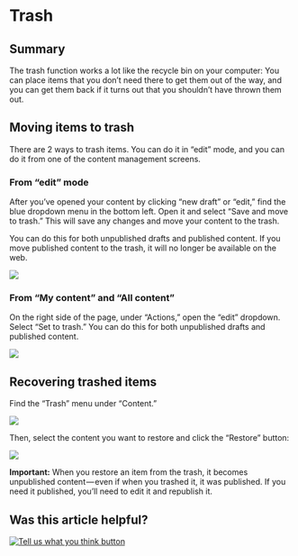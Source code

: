 # Trash

## Summary

The trash function works a lot like the recycle bin on your computer: You can place items that you don’t need there to get them out of the way, and you can get them back if it turns out that you shouldn’t have thrown them out.

## Moving items to trash

There are 2 ways to trash items. You can do it in “edit” mode, and you can do it from one of the content management screens.

### **From “edit” mode**

After you’ve opened your content by clicking “new draft” or “edit,” find the blue dropdown menu in the bottom left. Open it and select “Save and move to trash.” This will save any changes and move your content to the trash.

You can do this for both unpublished drafts and published content. If you move published content to the trash, it will no longer be available on the web.

![](../.gitbook/assets/edit-information-details-investor-resources-mcwt-mass-gov.png)

### **From “My content” and “All content”**

On the right side of the page, under “Actions,” open the “edit” dropdown. Select “Set to trash.” You can do this for both unpublished drafts and published content.

![](../.gitbook/assets/content-mass-gov.png)

## Recovering trashed items

Find the “Trash” menu under “Content.”

![](../.gitbook/assets/content-mass-gov-1.png)

Then, select the content you want to restore and click the “Restore” button:

![](../.gitbook/assets/trash-mass-gov.png)

**Important:** When you restore an item from the trash, it becomes unpublished content — even if when you trashed it, it was published. If you need it published, you’ll need to edit it and republish it.

## Was this article helpful?

[![Tell us what you think button](https://blobscdn.gitbook.com/v0/b/gitbook-28427.appspot.com/o/assets%2F-LJ04qJGAHkvdE13BfdG%2F-LSz77NBAwnSNpMPT3df%2F-LSz7xSmyKXltd4avaCt%2FKB%20survey%20button%20POC%202.png?alt=media&token=8d071cab-8b95-48a3-a332-13e3fc8d9f96)](https://massgov.formstack.com/forms/mass_gov_knowledge_base_feedback?article=trash)


